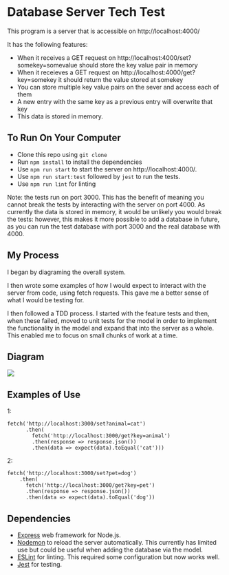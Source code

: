 # Database Server Tech Test

This program is a server that is accessible on http://localhost:4000/

It has the following features:

* When it receives a GET request on http://localhost:4000/set?somekey=somevalue should store the key value pair in memory
* When it receieves a GET request on http://localhost:4000/get?key=somekey it should return the value stored at somekey
* You can store multiple key value pairs on the sever and access each of them
* A new entry with the same key as a previous entry will overwrite that key
* This data is stored in memory.

To Run On Your Computer
---------------------
* Clone this repo using `git clone`
* Run `npm install` to install the dependencies
* Use `npm run start` to start the server on http://localhost:4000/. 
* Use `npm run start:test` followed by `jest` to run the tests. 
* Use `npm run lint` for linting

Note: the tests run on port 3000. This has the benefit of meaning you cannot break the tests by interacting with the server on port 4000. As currently the data is stored in memory, it would be unlikely you would break the tests: however, this makes it more possible to add a database in future, as you can run the test database with port 3000 and the real database with 4000.

My Process
------------
I began by diagraming the overall system.

I then wrote some examples of how I would expect to interact with the server from code, using fetch requests. This gave me a better sense of what I would be testing for.

I then followed a TDD process. I started with the feature tests and then, when these failed, moved to unit tests for the model in order to implement the functionality in the model and expand that into the server as a whole. This enabled me to focus on small chunks of work at a time.

Diagram
---------
![](images/design.png?raw=true)

Examples of Use 
-----------------
1:
```
fetch('http://localhost:3000/set?animal=cat')
      .then(
        fetch('http://localhost:3000/get?key=animal')
        .then(response => response.json())
        .then(data => expect(data).toEqual('cat')))
```
2:
```
fetch('http://localhost:3000/set?pet=dog')
    .then(
      fetch('http://localhost:3000/get?key=pet')
      .then(response => response.json())
      .then(data => expect(data).toEqual('dog'))
```

Dependencies
------
- [Express](https://expressjs.com/) web framework for Node.js.
- [Nodemon](https://nodemon.io/) to reload the server automatically. This currently has limited use but could be useful when adding the database via the model.
- [ESLint](https://eslint.org) for linting. This required some configuration but now works well.
- [Jest](https://jestjs.io/) for testing.
